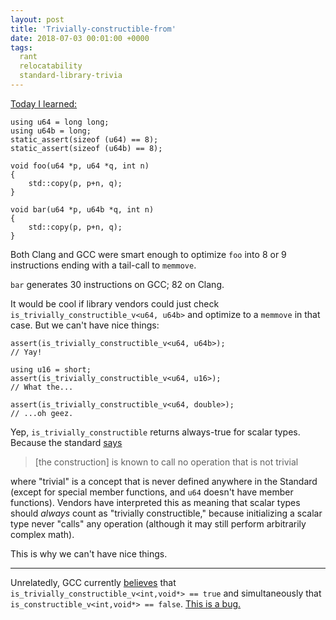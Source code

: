 ```yaml
---
layout: post
title: 'Trivially-constructible-from'
date: 2018-07-03 00:01:00 +0000
tags:
  rant
  relocatability
  standard-library-trivia
---
```


[Today I learned:](https://godbolt.org/g/ZWGL9e)

    using u64 = long long;
    using u64b = long;
    static_assert(sizeof (u64) == 8);
    static_assert(sizeof (u64b) == 8);

    void foo(u64 *p, u64 *q, int n)
    {
        std::copy(p, p+n, q);
    }

    void bar(u64 *p, u64b *q, int n)
    {
        std::copy(p, p+n, q);
    }

Both Clang and GCC were smart enough to optimize `foo`
into 8 or 9 instructions ending with a tail-call to `memmove`.

`bar` generates 30 instructions on GCC; 82 on Clang.

It would be cool if library vendors could just check
`is_trivially_constructible_v<u64, u64b>` and optimize to
a `memmove` in that case. But we can't have nice things:

    assert(is_trivially_constructible_v<u64, u64b>);
    // Yay!

    using u16 = short;
    assert(is_trivially_constructible_v<u64, u16>);
    // What the...

    assert(is_trivially_constructible_v<u64, double>);
    // ...oh geez.

Yep, `is_trivially_constructible` returns always-true
for scalar types. Because the standard [says](http://eel.is/c++draft/meta.unary.prop)

> [the construction] is known to call no operation that is not trivial

where "trivial" is a concept that is never defined anywhere in the Standard
(except for special member functions, and `u64` doesn't have member functions).
Vendors have interpreted this as meaning that scalar types should *always*
count as "trivially constructible," because initializing a scalar type never
"calls" any operation (although it may still perform arbitrarily complex math).

This is why we can't have nice things.

----

Unrelatedly, GCC currently [believes](https://godbolt.org/g/SfcQiC)
that `is_trivially_constructible_v<int,void*> == true` and simultaneously
that `is_constructible_v<int,void*> == false`.
[This is a bug.](https://gcc.gnu.org/bugzilla/show_bug.cgi?id=86398)

